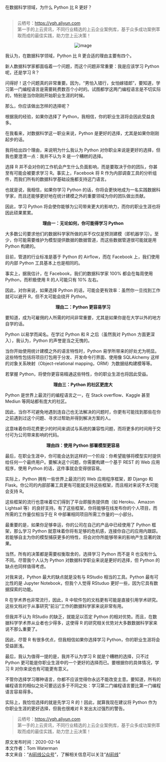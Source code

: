 在数据科学领域，为什么 Python 比 R 更好？<br /><br />
                                                                        
<blockquote><p>云栖号：<a href="https://yqh.aliyun.com">https://yqh.aliyun.com</a><br>第一手的上云资讯，不同行业精选的上云企业案例库，基于众多成功案例萃取而成的最佳实践，助力您上云决策！</p></blockquote>
<p></p>
<p style="text-align:center;"><img src="https://yqfile.alicdn.com/ac130e43f4b34be0fbe08232d99c14918a410044.png" alt="image" title="image"></p>
<p>我认为，在数据科学领域，Python 比 R 更合适的理由主要有四个。</p>
<p>新人数据科学家都面临着一个问题，而这个问题非常重要：我是应该学习 Python 呢，还是学习 R？</p>
<p>问得好！这个问题真的非常重要。因为，“男怕入错行，女怕嫁错郎”，要知道，学习第一门编程语言是需要耗费数百个小时的。试图都学这两门编程语言是不切实际的，特别是当你刚刚开始职业生涯的时候。</p>
<p>那么，你应该做出怎样的选择呢？</p>
<p>根据我的经验，如果你选择了 Python，我相信，你的职业生涯将会因此受益良多。</p>
<p>在我看来，对数据科学这一职业来说，Python 是更好的选择，尤其是如果你刚刚起步的话。</p>
<p>我将给出四个理由，来说明为什么我认为 Python 对你职业来说是更好的选择，但我也要澄清一点：我并不认为 R 是一个糟糕的选择。</p>
<p>选择 R 并不会对你的工作机会产生什么负面影响，而是要取决于你的团队，你甚至有可能会被要求学习 R。事实上，Facebook 将 R 作为内部调查工具的分析组件，而我们所有的数据科学基础设施都支持这门语言。</p>
<p>也就是说，我相信，如果你学习 Python 的话，你将会更快地成为一名实践数据科学家，而且还能够更好地在统计建模之外的重要领域为你的团队做出贡献。</p>
<p>因此，学习 Python 将会使你能够为公司带来更大的影响力，而你的职业生涯也将因此硕果累累。</p>
<p></p>
<p style="text-align:center;"><strong>理由一：无论如何，你可能得学习 Python</strong></p>
<p>大多数公司要求他们的数据科学家所做的并不仅仅是预测建模（即机器学习）。至少，你可能需要维护为模型提供数据的数据管道，而这些数据管道很可能就是用 Python 构建的。</p>
<p>目前，管道的行业标准是基于 Python 的 Airflow，而在 Facebook 上，我们使用的内部 Python 工具基本上也是相同的。</p>
<p>事实上，据我估计，在 Facebook，我们的数据科学家 100% 都会在每周使用 Python，而积极使用 R 的人可能只有 10% 左右。</p>
<p>因此，对你来说，如果选择 Python 的话，可能会更有效率：虽然你一旦找到工作就可以避开 R，但不太可能会绕开 Python。</p>
<p></p>
<p style="text-align:center;"><strong>理由二：Python 更容易学习</strong></p>
<p>要知道，成为可雇佣的人所需的时间非常重要，尤其是如果你是在大学以外的地方自学的话。</p>
<p>Python 以易学而闻名。在学过 Python 和 R 之后（虽然我对 Python 方面更深入），我认为，Python 的声誉是当之无愧的。</p>
<p>当你开始使用统计建模之外的语言特性时，Python 易学所带来的好处尤为明显。这些特性包括将项目打包用于分发、开发命令行界面、使用像 SQLAlchemy 这样的对象关系映射（Object-relational mapping，ORM）为数据结构建模等等。</p>
<p>若掌握 Python，将使你更容易精通这些特性，你的职业生涯也将因此受益。</p>
<p></p>
<p style="text-align:center;"><strong>理由三：Python 的社区更庞大</strong></p>
<p>Python 是世界上最流行的编程语言之一，在 Stack overflow、Kaggle 甚至 Mediun 等网站都有庞大的社区。</p>
<p>因此，当你不可避免地遇到连自己也无法解决的问题时，你更有可能找到那些在你之前遇到过这个问题、寻求过帮助并得到解决方案的人。</p>
<p>这意味着你将花费更少的时间来调试与系统的兼容性问题，而将更多的时间用于交付可为公司带来影响的代码。</p>
<p></p>
<p style="text-align:center;"><strong>理由四：使用 Python 部署模型更容易</strong></p>
<p>最后，在职业生涯中，你可能会达到这样的一个阶段：你希望能够将模型实时提供给任何一个最终用户。要解决这个问题，你需要构建一个基于 REST 的 Web 应用程序，使用 Python 的话，这件事就会变得很容易。</p>
<p>实际上，Python 拥有一些世界上最流行的 Web 应用程序框架，即 Django 和 Flask。你公司的内部部署工具更有可能就支持这些框架，而且相对来说不太可能会支持 R。</p>
<p>这些框架的流行也意味着它们得到了平台即服务提供商（如 Heroku、Amazon Lightsail 等）的良好支持。有了这些框架，你将能够在线发布你的个人项目，而所需的工作量仅相当于在 R 中部署相同项目所需工作量的一小部分。</p>
<p>最重要的是，如果你足够幸运，你的公司在自己的产品中已经使用了 Python 框架，那么学习 Python 就意味着你将有足够的危机感，连接你自己的应用内跟踪。若能够自主为你的模型捕获更多的特性，将会对你所能够带来的影响产生显著的效果。</p>
<p>当然，所有的决策都是需要权衡取舍的，选择学习 Python 而不是 R 也没有什么不同。尽管我个人认为 Python 对数据科学职业来说是更好的选择，但 Python 的缺点也同样值得考虑。</p>
<p>对我来说，Python 最大的缺点就是没有与 RStudio 相当的工具。Python 最有可比性的是 Jupyter Notebook，但我个人觉得 RStuduo 更好一些，因为它具有数据探索的功能。</p>
<p>R 在学术界也非常流行，因此，R 中软件包的文档更有可能是直接引用学术研究。这些文档对于从事研究“前沿”工作的数据科学家来说非常有用。</p>
<p>但我并不认为 RStudio 的缺乏，就能足以否定 Python 的相对优势。而且，在数据科学学术界从业者也少得多，这使得 R 的研究相关优势对大多数数据科学家来说不那么重要了。</p>
<p>因此，尽管 R 有很多优点，但我相信如果你选择学习 Python，你的职业生涯将会受益匪浅。</p>
<p>最后，我认为值得一提的是，我并不认为学习 R 就是个糟糕的选择，只不过 Python 更可能是你职业生涯中的一个更好的选择而已。要根据你的具体情况，学习 R 对你来说也有可能更有意义。</p>
<p>不管你选择学习哪种语言，你都不应该觉得你永远不能改变主意。要知道，所有的编程语言的相似之处可要远远多于不同之处：学习第二门编程语言要比第一门编程语言容易得多。</p>
<p>实际上，我恰恰选择的就是先学习 R 的！因此，就算我现在建议将 Python 作为你职业生涯的更好选择，但我也很难对 R 发出太过强烈的警告。</p>
<blockquote><p>云栖号：<a href="https://yqh.aliyun.com">https://yqh.aliyun.com</a><br>第一手的上云资讯，不同行业精选的上云企业案例库，基于众多成功案例萃取而成的最佳实践，助力您上云决策！</p></blockquote>
<p>原文发布时间：2020-02-14<br>本文作者：Tom Waterman<br>本文来自：“<a href="https://yq.aliyun.com/go/articleRenderRedirect?url=https%3A%2F%2Fmp.weixin.qq.com%2Fs%2FoPqs_57dh7-ZWy9fKpiZ6w" data-url="https://mp.weixin.qq.com/s/oPqs_57dh7-ZWy9fKpiZ6w">AI前线公众号</a>”，了解相关信息可以关注“<a href="https://yq.aliyun.com/go/articleRenderRedirect?url=https%3A%2F%2Fmp.weixin.qq.com%2Fs%2FoPqs_57dh7-ZWy9fKpiZ6w" data-url="https://mp.weixin.qq.com/s/oPqs_57dh7-ZWy9fKpiZ6w">AI前线</a>”</p>

                                                            